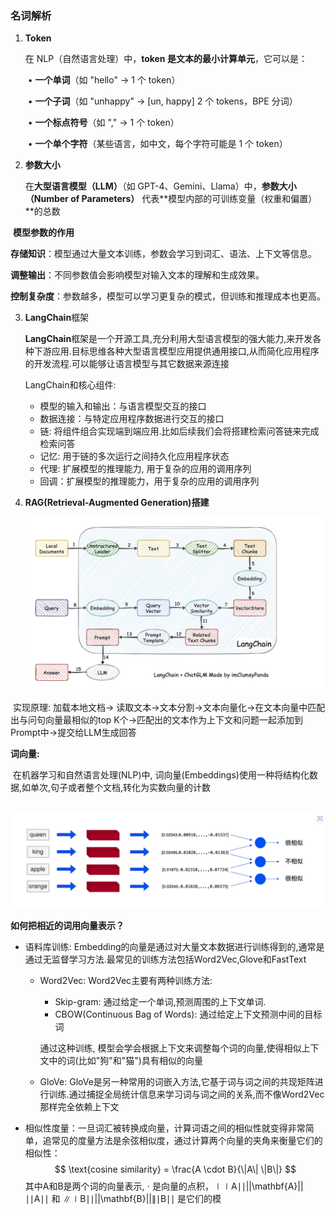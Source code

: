 ### 名词解析

1. **Token**

   在 NLP（自然语言处理）中，**token 是文本的最小计算单元**，它可以是：

   ​	•	**一个单词**（如 "hello" → 1 个 token）

   ​	•	**一个子词**（如 "unhappy" → [un, happy] 2 个 tokens，BPE 分词）

   ​	•	**一个标点符号**（如 "," → 1 个 token）

   ​	•	**一个单个字符**（某些语言，如中文，每个字符可能是 1 个 token）



2. **参数大小**

   在**大型语言模型（LLM）**（如 GPT-4、Gemini、Llama）中，**参数大小（Number of Parameters）** 代表**模型内部的可训练变量（权重和偏置）**的总数

​		**模型参数的作用**

​			**存储知识**：模型通过大量文本训练，参数会学习到词汇、语法、上下文等信息。

​			**调整输出**：不同参数值会影响模型对输入文本的理解和生成效果。

​			**控制复杂度**：参数越多，模型可以学习更复杂的模式，但训练和推理成本也更高。

3. **LangChain**框架

   **LangChain**框架是一个开源工具,充分利用大型语言模型的强大能力,来开发各种下游应用.目标思维各种大型语言模型应用提供通用接口,从而简化应用程序的开发流程.可以能够让语言模型与其它数据来源连接

   

   LangChain和核心组件:

   - 模型的输入和输出：与语言模型交互的接口
   - 数据连接：与特定应用程序数据进行交互的接口
   - 链: 将组件组合实现端到端应用.比如后续我们会将搭建检索问答链来完成检索问答
   - 记忆: 用于链的多次运行之间持久化应用程序状态
   - 代理: 扩展模型的推理能力, 用于复杂的应用的调用序列
   - 回调：扩展模型的推理能力，用于复杂的应用的调用序列



4. **RAG(Retrieval-Augmented Generation)搭建**

   ![](https://raw.githubusercontent.com/zxinyolo/images/main/image-20250217153711967.png)



​	实现原理: 加载本地文档-> 读取文本->文本分割->文本向量化->在文本向量中匹配出与问句向量最相似的top K个->匹配出的文本作为上下文和问题一起添加到Prompt中->提交给LLM生成回答



**词向量:** 

​	在机器学习和自然语言处理(NLP)中, 词向量(Embeddings)使用一种将结构化数据,如单次,句子或者整个文档,转化为实数向量的计数

​	![image-20250217155130134](https://raw.githubusercontent.com/zxinyolo/images/main/image-20250217155130134.png)

**如何把相近的词用向量表示？**

- 语料库训练: Embedding的向量是通过对大量文本数据进行训练得到的,通常是通过无监督学习方法.最常见的训练方法包括Word2Vec,Glove和FastText

  - Word2Vec: Word2Vec主要有两种训练方法:

    - Skip-gram: 通过给定一个单词,预测周围的上下文单词.
    - CBOW(Continuous Bag of Words): 通过给定上下文预测中间的目标词

    通过这种训练, 模型会学会根据上下文来调整每个词的向量,使得相似上下文中的词(比如"狗"和"猫")具有相似的向量
  
  - GloVe: GloVe是另一种常用的词嵌入方法,它基于词与词之间的共现矩阵进行训练.通过捕捉全局统计信息来学习词与词之间的关系,而不像Word2Vec那样完全依赖上下文

- 相似性度量：一旦词汇被转换成向量，计算词语之间的相似性就变得非常简单，追常见的度量方法是余弦相似度，通过计算两个向量的夹角来衡量它们的相似性：
  $$
  \text{cosine similarity} = \frac{A \cdot B}{\|A\| \|B\|}
  $$
  其中A和B是两个词的向量表示, ⋅ 是向量的点积，∣∣A∣∣||\mathbf{A}||∣∣A∣∣ 和 ∥∣B∣∣\||\mathbf{B}||∥∣B∣∣ 是它们的模